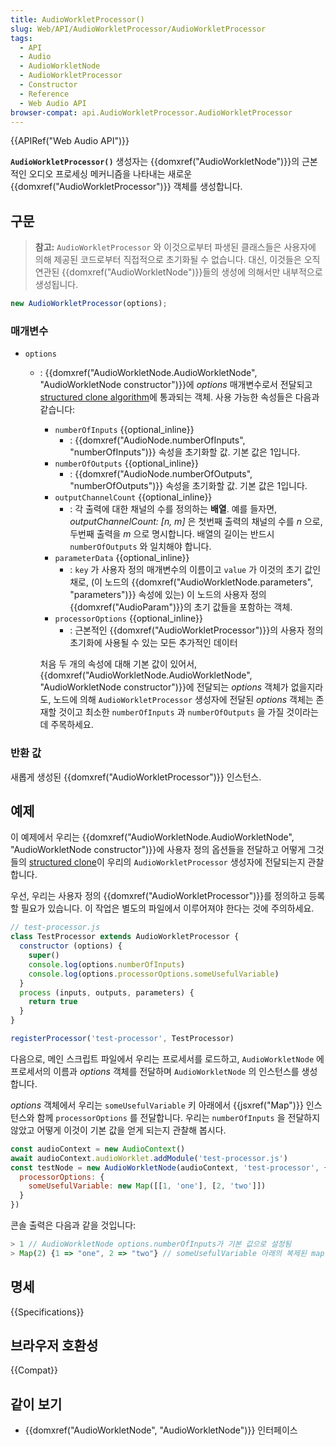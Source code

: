 ```yaml
---
title: AudioWorkletProcessor()
slug: Web/API/AudioWorkletProcessor/AudioWorkletProcessor
tags:
  - API
  - Audio
  - AudioWorkletNode
  - AudioWorkletProcessor
  - Constructor
  - Reference
  - Web Audio API
browser-compat: api.AudioWorkletProcessor.AudioWorkletProcessor
---
```

{{APIRef("Web Audio API")}}

**`AudioWorkletProcessor()`** 생성자는 {{domxref("AudioWorkletNode")}}의 근본적인 오디오 프로세싱 메커니즘을 나타내는 새로운 {{domxref("AudioWorkletProcessor")}} 객체를 생성합니다.

## 구문

> **참고:** `AudioWorkletProcessor` 와 이것으로부터 파생된 클래스들은 사용자에 의해 제공된 코드로부터 직접적으로 초기화될 수 없습니다. 대신, 이것들은 오직 연관된 {{domxref("AudioWorkletNode")}}들의 생성에 의해서만 내부적으로 생성됩니다.

```js
new AudioWorkletProcessor(options);
```

### 매개변수

- `options`

  - : {{domxref("AudioWorkletNode.AudioWorkletNode", "AudioWorkletNode constructor")}}에 _options_ 매개변수로서 전달되고 [structured clone algorithm](/ko/docs/Web/API/Web_Workers_API/Structured_clone_algorithm)에 통과되는 객체. 사용 가능한 속성들은 다음과 같습니다:

    <!-- 명세는 이 객체를 다음으로 나타냅니다: AudioWorkletNodeOptions -->

    - `numberOfInputs` {{optional_inline}}
      - : {{domxref("AudioNode.numberOfInputs", "numberOfInputs")}} 속성을 초기화할 값. 기본 값은 1입니다.
    - `numberOfOutputs` {{optional_inline}}
      - : {{domxref("AudioNode.numberOfOutputs", "numberOfOutputs")}} 속성을 초기화할 값. 기본 값은 1입니다.
    - `outputChannelCount` {{optional_inline}}
      - : 각 출력에 대한 채널의 수를 정의하는 **배열**. 예를 들자면, _outputChannelCount: \[n, m]_ 은 첫번째 출력의 채널의 수를 _n_ 으로, 두번째 출력을 _m_ 으로 명시합니다. 배열의 길이는 반드시 `numberOfOutputs` 와 일치해야 합니다.
    - `parameterData` {{optional_inline}}
      - : `key` 가 사용자 정의 매개변수의 이름이고 `value` 가 이것의 초기 값인 채로, (이 노드의 {{domxref("AudioWorkletNode.parameters", "parameters")}} 속성에 있는) 이 노드의 사용자 정의 {{domxref("AudioParam")}}의 초기 값들을 포함하는 객체.
    - `processorOptions` {{optional_inline}}
      - : 근본적인 {{domxref("AudioWorkletProcessor")}}의 사용자 정의 초기화에 사용될 수 있는 모든 추가적인 데이터

    처음 두 개의 속성에 대해 기본 값이 있어서, {{domxref("AudioWorkletNode.AudioWorkletNode",
    "AudioWorkletNode constructor")}}에 전달되는 _options_ 객체가 없을지라도, 노드에 의해 `AudioWorkletProcessor` 생성자에 전달된 _options_ 객체는 존재할 것이고 최소한 `numberOfInputs` 과 `numberOfOutputs` 을 가질 것이라는 데 주목하세요.

### 반환 값

새롭게 생성된 {{domxref("AudioWorkletProcessor")}} 인스턴스.

## 예제

이 예제에서 우리는 {{domxref("AudioWorkletNode.AudioWorkletNode", "AudioWorkletNode constructor")}}에 사용자 정의 옵션들을 전달하고 어떻게 그것들의 [structured
clone](/ko/docs/Web/API/Web_Workers_API/Structured_clone_algorithm)이 우리의 `AudioWorkletProcessor` 생성자에 전달되는지 관찰합니다.

우선, 우리는 사용자 정의 {{domxref("AudioWorkletProcessor")}}를 정의하고 등록할 필요가 있습니다. 이 작업은 별도의 파일에서 이루어져야 한다는 것에 주의하세요.

```js
// test-processor.js
class TestProcessor extends AudioWorkletProcessor {
  constructor (options) {
    super()
    console.log(options.numberOfInputs)
    console.log(options.processorOptions.someUsefulVariable)
  }
  process (inputs, outputs, parameters) {
    return true
  }
}

registerProcessor('test-processor', TestProcessor)
```

다음으로, 메인 스크립트 파일에서 우리는 프로세서를 로드하고, `AudioWorkletNode` 에 프로세서의 이름과 _options_ 객체를 전달하며 `AudioWorkletNode` 의 인스턴스를 생성합니다.

_options_ 객체에서 우리는 `someUsefulVariable` 키 아래에서 {{jsxref("Map")}} 인스턴스와 함께 `processorOptions` 를 전달합니다. 우리는 `numberOfInputs` 을 전달하지 않았고 어떻게 이것이 기본 값을 얻게 되는지 관찰해 봅시다.

```js
const audioContext = new AudioContext()
await audioContext.audioWorklet.addModule('test-processor.js')
const testNode = new AudioWorkletNode(audioContext, 'test-processor', {
  processorOptions: {
    someUsefulVariable: new Map([[1, 'one'], [2, 'two']])
  }
})
```

콘솔 출력은 다음과 같을 것입니다:

```js
> 1 // AudioWorkletNode options.numberOfInputs가 기본 값으로 설정됨
> Map(2) {1 => "one", 2 => "two"} // someUsefulVariable 아래의 복제된 map
```

## 명세

{{Specifications}}

## 브라우저 호환성

{{Compat}}

## 같이 보기

- {{domxref("AudioWorkletNode", "AudioWorkletNode")}} 인터페이스
